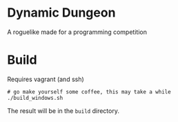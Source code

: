 Dynamic Dungeon
===============

A roguelike made for a programming competition

Build
=====

Requires vagrant (and ssh)

```
# go make yourself some coffee, this may take a while
./build_windows.sh
```

The result will be in the `build` directory.

